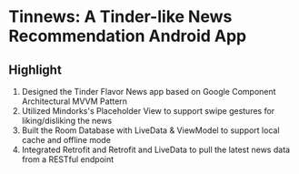 # Tinnews: A Tinder-like News Recommendation Android App
## Highlight
1. Designed the Tinder Flavor News app based on Google Component Architectural MVVM Pattern
2. Utilized Mindorks's Placeholder View to support swipe gestures for liking/disliking the news
3. Built the Room Database with LiveData & ViewModel to support local cache and offline mode
4. Integrated Retrofit and Retrofit and LiveData to pull the latest news data from a RESTful endpoint
